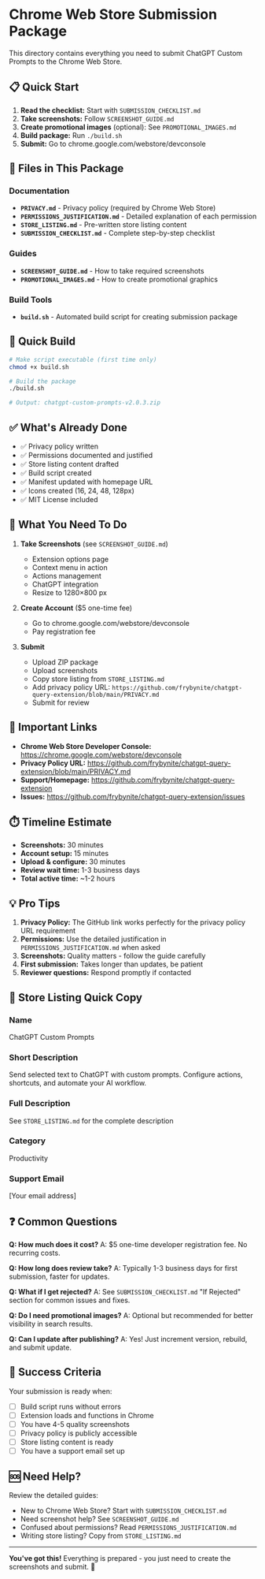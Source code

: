 # Chrome Web Store Submission Package

This directory contains everything you need to submit ChatGPT Custom Prompts to the Chrome Web Store.

## 📋 Quick Start

1. **Read the checklist:** Start with `SUBMISSION_CHECKLIST.md`
2. **Take screenshots:** Follow `SCREENSHOT_GUIDE.md`
3. **Create promotional images** (optional): See `PROMOTIONAL_IMAGES.md`
4. **Build package:** Run `./build.sh`
5. **Submit:** Go to chrome.google.com/webstore/devconsole

## 📁 Files in This Package

### Documentation
- **`PRIVACY.md`** - Privacy policy (required by Chrome Web Store)
- **`PERMISSIONS_JUSTIFICATION.md`** - Detailed explanation of each permission
- **`STORE_LISTING.md`** - Pre-written store listing content
- **`SUBMISSION_CHECKLIST.md`** - Complete step-by-step checklist

### Guides
- **`SCREENSHOT_GUIDE.md`** - How to take required screenshots
- **`PROMOTIONAL_IMAGES.md`** - How to create promotional graphics

### Build Tools
- **`build.sh`** - Automated build script for creating submission package

## 🚀 Quick Build

```bash
# Make script executable (first time only)
chmod +x build.sh

# Build the package
./build.sh

# Output: chatgpt-custom-prompts-v2.0.3.zip
```

## ✅ What's Already Done

- ✅ Privacy policy written
- ✅ Permissions documented and justified
- ✅ Store listing content drafted
- ✅ Build script created
- ✅ Manifest updated with homepage URL
- ✅ Icons created (16, 24, 48, 128px)
- ✅ MIT License included

## 📸 What You Need To Do

1. **Take Screenshots** (see `SCREENSHOT_GUIDE.md`)
   - Extension options page
   - Context menu in action
   - Actions management
   - ChatGPT integration
   - Resize to 1280×800 px

2. **Create Account** ($5 one-time fee)
   - Go to chrome.google.com/webstore/devconsole
   - Pay registration fee

3. **Submit**
   - Upload ZIP package
   - Upload screenshots
   - Copy store listing from `STORE_LISTING.md`
   - Add privacy policy URL: `https://github.com/frybynite/chatgpt-query-extension/blob/main/PRIVACY.md`
   - Submit for review

## 🔗 Important Links

- **Chrome Web Store Developer Console:** https://chrome.google.com/webstore/devconsole
- **Privacy Policy URL:** https://github.com/frybynite/chatgpt-query-extension/blob/main/PRIVACY.md
- **Support/Homepage:** https://github.com/frybynite/chatgpt-query-extension
- **Issues:** https://github.com/frybynite/chatgpt-query-extension/issues

## ⏱️ Timeline Estimate

- **Screenshots:** 30 minutes
- **Account setup:** 15 minutes
- **Upload & configure:** 30 minutes
- **Review wait time:** 1-3 business days
- **Total active time:** ~1-2 hours

## 💡 Pro Tips

1. **Privacy Policy:** The GitHub link works perfectly for the privacy policy URL requirement
2. **Permissions:** Use the detailed justification in `PERMISSIONS_JUSTIFICATION.md` when asked
3. **Screenshots:** Quality matters - follow the guide carefully
4. **First submission:** Takes longer than updates, be patient
5. **Reviewer questions:** Respond promptly if contacted

## 📝 Store Listing Quick Copy

### Name
ChatGPT Custom Prompts

### Short Description
Send selected text to ChatGPT with custom prompts. Configure actions, shortcuts, and automate your AI workflow.

### Full Description
See `STORE_LISTING.md` for the complete description

### Category
Productivity

### Support Email
[Your email address]

## ❓ Common Questions

**Q: How much does it cost?**
A: $5 one-time developer registration fee. No recurring costs.

**Q: How long does review take?**
A: Typically 1-3 business days for first submission, faster for updates.

**Q: What if I get rejected?**
A: See `SUBMISSION_CHECKLIST.md` "If Rejected" section for common issues and fixes.

**Q: Do I need promotional images?**
A: Optional but recommended for better visibility in search results.

**Q: Can I update after publishing?**
A: Yes! Just increment version, rebuild, and submit update.

## 🎯 Success Criteria

Your submission is ready when:
- [ ] Build script runs without errors
- [ ] Extension loads and functions in Chrome
- [ ] You have 4-5 quality screenshots
- [ ] Privacy policy is publicly accessible
- [ ] Store listing content is ready
- [ ] You have a support email set up

## 🆘 Need Help?

Review the detailed guides:
- New to Chrome Web Store? Start with `SUBMISSION_CHECKLIST.md`
- Need screenshot help? See `SCREENSHOT_GUIDE.md`
- Confused about permissions? Read `PERMISSIONS_JUSTIFICATION.md`
- Writing store listing? Copy from `STORE_LISTING.md`

---

**You've got this!** Everything is prepared - you just need to create the screenshots and submit. 🚀

